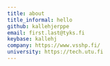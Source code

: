 ```yaml
---
title: about
title_informal: hello
github: kallehjerppe
email: first.last@tyks.fi
keybase: kallehj
company: https://www.vsshp.fi/
university: https://tech.utu.fi
---
```


